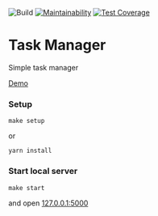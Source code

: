 ![Build](https://github.com/SaenkoJr/backend-project-lvl3/workflows/CI/badge.svg?branch=master)
[![Maintainability](https://api.codeclimate.com/v1/badges/cbdee142ce998978f3df/maintainability)](https://codeclimate.com/github/SaenkoJr/backend-project-lvl4/maintainability)
[![Test Coverage](https://api.codeclimate.com/v1/badges/cbdee142ce998978f3df/test_coverage)](https://codeclimate.com/github/SaenkoJr/backend-project-lvl4/test_coverage)

# Task Manager

Simple task manager

[Demo](https://task-manager-saenkomm.herokuapp.com)

### Setup

```
make setup
```

or

```
yarn install
```

### Start local server

```
make start
```

and open [127.0.0.1:5000]()
